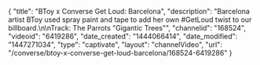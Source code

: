 {
    "title": "BToy x Converse Get Loud: Barcelona",
    "description": "Barcelona artist BToy used spray paint and tape to add her own #GetLoud twist to our billboard.\n\nTrack: The Parrots \"Gigantic Trees\"",
    "channelid": "168524",
    "videoid": "6419286",
    "date_created": "1444066414",
    "date_modified": "1447271034",
    "type": "captivate",
    "layout": "channelVideo",
    "url": "\/converse\/btoy-x-converse-get-loud-barcelona\/168524-6419286"
}